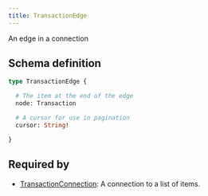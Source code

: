 ```yaml
---
title: TransactionEdge
---
```


An edge in a connection

## Schema definition
```graphql
type TransactionEdge {

  # The item at the end of the edge
  node: Transaction

  # A cursor for use in pagination
  cursor: String!

}
```

## Required by
* [TransactionConnection](graphql/schema/transactionconnection.md): A connection to a list of items.
